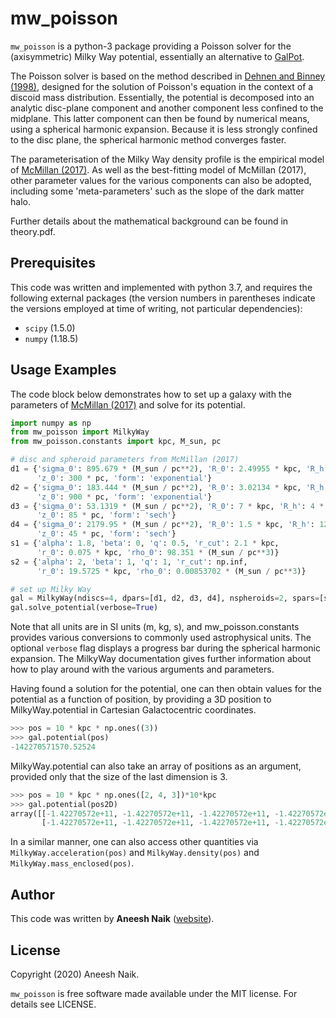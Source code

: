 # mw_poisson
`mw_poisson` is a python-3 package providing a Poisson solver for the (axisymmetric) Milky Way potential, essentially an alternative to [GalPot](https://github.com/PaulMcMillan-Astro/GalPot). 

The Poisson solver is based on the method described in [Dehnen and Binney (1998)](https://ui.adsabs.harvard.edu/abs/1998MNRAS.294..429D/abstract), designed for the solution of Poisson's equation in the context of a discoid mass distribution. Essentially, the potential is decomposed into an analytic disc-plane component and another component less confined to the midplane. This latter component can then be found by numerical means, using a spherical harmonic expansion. Because it is less strongly confined to the disc plane, the spherical harmonic method converges faster.

The parameterisation of the Milky Way density profile is the empirical model of [McMillan (2017)](https://ui.adsabs.harvard.edu/abs/2017MNRAS.465...76M/abstract). As well as the best-fitting model of McMillan (2017), other parameter values for the various components can also be adopted, including some 'meta-parameters' such as the slope of the dark matter halo.

Further details about the mathematical background can be found in theory.pdf.

## Prerequisites

This code was written and implemented with python 3.7, and requires the following external packages (the version numbers in parentheses indicate the versions employed at time of writing, not particular dependencies):

* `scipy` (1.5.0)
* `numpy` (1.18.5)


## Usage Examples

The code block below demonstrates how to set up a galaxy with the parameters of [McMillan (2017)](https://ui.adsabs.harvard.edu/abs/2017MNRAS.465...76M/abstract) and solve for its potential.

```python
import numpy as np
from mw_poisson import MilkyWay
from mw_poisson.constants import kpc, M_sun, pc

# disc and spheroid parameters from McMillan (2017)
d1 = {'sigma_0': 895.679 * (M_sun / pc**2), 'R_0': 2.49955 * kpc, 'R_h': 0,
      'z_0': 300 * pc, 'form': 'exponential'}
d2 = {'sigma_0': 183.444 * (M_sun / pc**2), 'R_0': 3.02134 * kpc, 'R_h': 0,
      'z_0': 900 * pc, 'form': 'exponential'}
d3 = {'sigma_0': 53.1319 * (M_sun / pc**2), 'R_0': 7 * kpc, 'R_h': 4 * kpc,
      'z_0': 85 * pc, 'form': 'sech'}
d4 = {'sigma_0': 2179.95 * (M_sun / pc**2), 'R_0': 1.5 * kpc, 'R_h': 12 * kpc,
      'z_0': 45 * pc, 'form': 'sech'}
s1 = {'alpha': 1.8, 'beta': 0, 'q': 0.5, 'r_cut': 2.1 * kpc,
      'r_0': 0.075 * kpc, 'rho_0': 98.351 * (M_sun / pc**3)}
s2 = {'alpha': 2, 'beta': 1, 'q': 1, 'r_cut': np.inf,
      'r_0': 19.5725 * kpc, 'rho_0': 0.00853702 * (M_sun / pc**3)}

# set up Milky Way
gal = MilkyWay(ndiscs=4, dpars=[d1, d2, d3, d4], nspheroids=2, spars=[s1, s2])
gal.solve_potential(verbose=True)
```
Note that all units are in SI units (m, kg, s), and mw_poisson.constants provides various conversions to commonly used astrophysical units. The optional `verbose` flag displays a progress bar during the spherical harmonic expansion. The MilkyWay documentation gives further information about how to play around with the various arguments and parameters.

Having found a solution for the potential, one can then obtain values for the potential as a function of position, by providing a 3D position to MilkyWay.potential in Cartesian Galactocentric coordinates.
```python
>>> pos = 10 * kpc * np.ones((3))
>>> gal.potential(pos)
-142270571570.52524
```
MilkyWay.potential can also take an array of positions as an argument, provided only that the size of the last dimension is 3.
```python
>>> pos = 10 * kpc * np.ones([2, 4, 3])*10*kpc
>>> gal.potential(pos2D)
array([[-1.42270572e+11, -1.42270572e+11, -1.42270572e+11, -1.42270572e+11],
       [-1.42270572e+11, -1.42270572e+11, -1.42270572e+11, -1.42270572e+11]])
```
In a similar manner, one can also access other quantities via `MilkyWay.acceleration(pos)` and `MilkyWay.density(pos)` and `MilkyWay.mass_enclosed(pos)`.

## Author

This code was written by **Aneesh Naik** ([website](https://aneeshnaik.github.io/)).

## License

Copyright (2020) Aneesh Naik.

`mw_poisson` is free software made available under the MIT license. For details see LICENSE.
